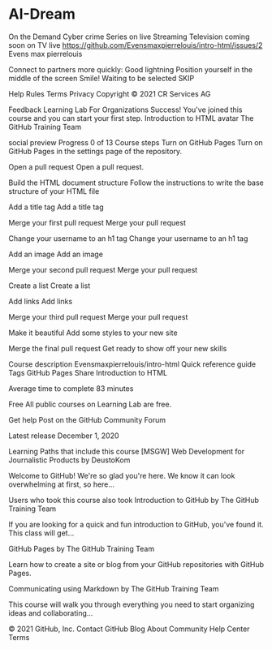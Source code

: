 # AI-Dream
On the Demand Cyber crime Series on live Streaming Television coming soon on TV live
https://github.com/Evensmaxpierrelouis/intro-html/issues/2 
Evens max pierrelouis


Connect to partners more quickly:
Good lightning
Position yourself in the
middle of the screen
Smile!
Waiting to be selected
SKIP



Help
Rules
Terms
Privacy
Copyright © 2021 CR Services AG

Feedback
Learning Lab
For Organizations
Success! You've joined this course and you can start your first step.
Introduction to HTML
avatar The GitHub Training Team


social preview
Progress
0 of 13
Course steps
Turn on GitHub Pages
Turn on GitHub Pages in the settings page of the repository.

Open a pull request
Open a pull request.

Build the HTML document structure
Follow the instructions to write the base structure of your HTML file

Add a title tag
Add a title tag

Merge your first pull request
Merge your pull request

Change your username to an h1 tag
Change your username to an h1 tag

Add an image
Add an image

Merge your second pull request
Merge your pull request

Create a list
Create a list

Add links
Add links

Merge your third pull request
Merge your pull request

Make it beautiful
Add some styles to your new site

Merge the final pull request
Get ready to show off your new skills

Course description
 Evensmaxpierrelouis/intro-html
Quick reference guide
Tags
GitHub Pages
Share Introduction to HTML
  
Average time to complete
83 minutes

Free
All public courses on Learning Lab are free.

 Get help
Post on the GitHub Community Forum

Latest release
December 1, 2020

Learning Paths that include this course
 [MSGW] Web Development for Journalistic Products
by DeustoKom

Welcome to GitHub! We're so glad you're here. We know it can look overwhelming at first, so here...

Users who took this course also took
 Introduction to GitHub
by The GitHub Training Team

If you are looking for a quick and fun introduction to GitHub, you've found it. This class will get...

 GitHub Pages
by The GitHub Training Team

Learn how to create a site or blog from your GitHub repositories with GitHub Pages.

 Communicating using Markdown
by The GitHub Training Team

This course will walk you through everything you need to start organizing ideas and collaborating...

© 2021 GitHub, Inc.
Contact GitHub
Blog
About
Community
Help Center
Terms
